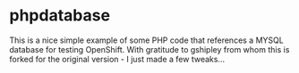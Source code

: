 # phpdatabase

This is a nice simple example of some PHP code that references a MYSQL database for testing OpenShift. With gratitude to gshipley from whom this is forked for the original version - I just made a few tweaks...
